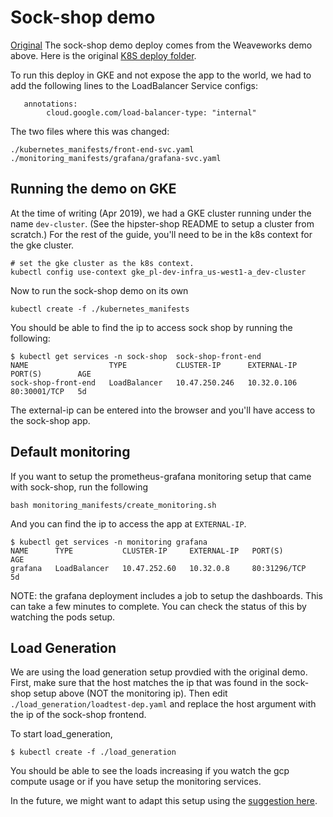 # Sock-shop demo
[Original](https://github.com/microservices-demo/microservices-demo)
The sock-shop demo deploy comes from the Weaveworks demo above. Here is the original
[K8S deploy folder](https://github.com/microservices-demo/microservices-demo/tree/master/deploy/kubernetes).

To run this deploy in GKE and not expose the app to the world, we had to add the following
lines to the LoadBalancer Service configs:
```
   annotations:
        cloud.google.com/load-balancer-type: "internal"
```
The two files where this was changed:
```
./kubernetes_manifests/front-end-svc.yaml
./monitoring_manifests/grafana/grafana-svc.yaml
```

## Running the demo on GKE
At the time of writing (Apr 2019), we had a GKE cluster running under the name `dev-cluster`.
(See the hipster-shop README to setup a cluster from scratch.)
For the rest of the guide, you'll need to be in the k8s context for the gke cluster.
```
# set the gke cluster as the k8s context.
kubectl config use-context gke_pl-dev-infra_us-west1-a_dev-cluster
```
Now to run the sock-shop demo on its own
```
kubectl create -f ./kubernetes_manifests
```
You should be able to find the ip to access sock shop by running the following:
```
$ kubectl get services -n sock-shop  sock-shop-front-end
NAME                  TYPE           CLUSTER-IP      EXTERNAL-IP   PORT(S)        AGE
sock-shop-front-end   LoadBalancer   10.47.250.246   10.32.0.106   80:30001/TCP   5d
```
The external-ip can be entered into the browser and you'll have access to the sock-shop app.

## Default monitoring
If you want to setup the prometheus-grafana monitoring setup that came with sock-shop,
run the following
```
bash monitoring_manifests/create_monitoring.sh
```
And you can find the ip to access the app at `EXTERNAL-IP`.
```
$ kubectl get services -n monitoring grafana
NAME      TYPE           CLUSTER-IP     EXTERNAL-IP   PORT(S)        AGE
grafana   LoadBalancer   10.47.252.60   10.32.0.8     80:31296/TCP   5d
```
NOTE: the grafana deployment includes a job to setup the dashboards. This can take a few minutes to complete.
You can check the status of this by watching the pods setup.

## Load Generation
We are using the load generation setup provdied with the original demo.
First, make sure that the host matches the ip that was found in the sock-shop setup above (NOT the monitoring ip).
Then edit `./load_generation/loadtest-dep.yaml` and replace the  host argument with the ip of the sock-shop frontend.

To start load_generation,
```
$ kubectl create -f ./load_generation
```
You should be able to see the loads increasing if you watch the gcp compute
usage or if you have setup the monitoring services.

In the future, we might want to adapt this setup using the
[suggestion here](https://stackoverflow.com/questions/37221483/kubernetes-service-located-in-another-namespace).
